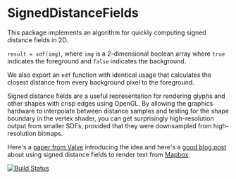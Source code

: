 # SignedDistanceFields

This package implements an algorithm for quickly computing signed distance fields in 2D.

`result = sdf(img)`, where `img` is a 2-dimensional boolean array where `true` indicates the foreground and `false` indicates the background.

We also export an `edf` function with identical usage that calculates the closest distance from every background pixel to the foreground.

Signed distance fields are a useful representation for rendering glyphs and other shapes with crisp edges using OpenGL. By allowing the graphics hardware to interpolate between distance samples and testing for the shape boundary in the vertex shader, you can get surprisingly high-resolution output from smaller SDFs, provided that they were downsampled from high-resolution bitmaps.

Here's a [paper from Valve](http://www.valvesoftware.com/publications/2007/SIGGRAPH2007_AlphaTestedMagnification.pdf) introducing the idea and here's a [good blog post](https://www.mapbox.com/blog/text-signed-distance-fields/) about using signed distance fields to render text from [Mapbox](http://mapbox.com).

[![Build Status](https://travis-ci.org/yurivish/SignedDistanceFields.jl.svg?branch=master)](https://travis-ci.org/yurivish/SignedDistanceFields.jl)
